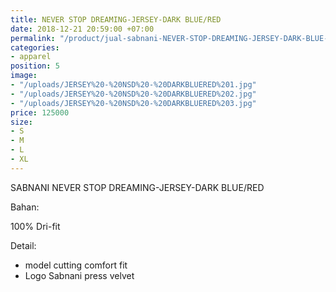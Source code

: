 ```yaml
---
title: NEVER STOP DREAMING-JERSEY-DARK BLUE/RED
date: 2018-12-21 20:59:00 +07:00
permalink: "/product/jual-sabnani-NEVER-STOP-DREAMING-JERSEY-DARK-BLUE-RED-training.html"
categories:
- apparel
position: 5
image:
- "/uploads/JERSEY%20-%20NSD%20-%20DARKBLUERED%201.jpg"
- "/uploads/JERSEY%20-%20NSD%20-%20DARKBLUERED%202.jpg"
- "/uploads/JERSEY%20-%20NSD%20-%20DARKBLUERED%203.jpg"
price: 125000
size:
- S
- M
- L
- XL
---
```


SABNANI
NEVER STOP DREAMING-JERSEY-DARK BLUE/RED

Bahan:

100% Dri-fit


Detail:

- model cutting comfort fit
- Logo Sabnani press velvet